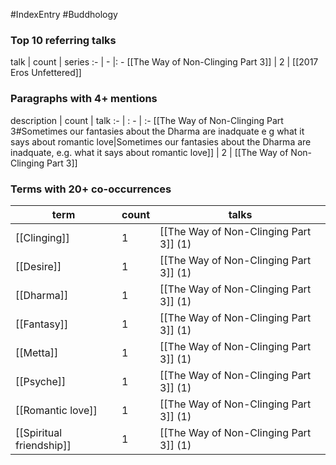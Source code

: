 #IndexEntry #Buddhology

### Top 10 referring talks
talk | count | series
:- | - |: -
[[The Way of Non-Clinging Part 3]] | 2 | [[2017 Eros Unfettered]]

### Paragraphs with 4+ mentions
description | count | talk
:- | : - | :-
[[The Way of Non-Clinging Part 3#Sometimes our fantasies about the Dharma are inadquate e g what it says about romantic love\|Sometimes our fantasies about the Dharma are inadquate, e.g. what it says about romantic love]] | 2 | [[The Way of Non-Clinging Part 3]]

### Terms with 20+ co-occurrences
term | count | talks
-|-|-
[[Clinging]] | 1 | <span class="counts">[[The Way of Non-Clinging Part 3]] (1)</span> 
[[Desire]] | 1 | <span class="counts">[[The Way of Non-Clinging Part 3]] (1)</span> 
[[Dharma]] | 1 | <span class="counts">[[The Way of Non-Clinging Part 3]] (1)</span> 
[[Fantasy]] | 1 | <span class="counts">[[The Way of Non-Clinging Part 3]] (1)</span> 
[[Metta]] | 1 | <span class="counts">[[The Way of Non-Clinging Part 3]] (1)</span> 
[[Psyche]] | 1 | <span class="counts">[[The Way of Non-Clinging Part 3]] (1)</span> 
[[Romantic love]] | 1 | <span class="counts">[[The Way of Non-Clinging Part 3]] (1)</span> 
[[Spiritual friendship]] | 1 | <span class="counts">[[The Way of Non-Clinging Part 3]] (1)</span> 


